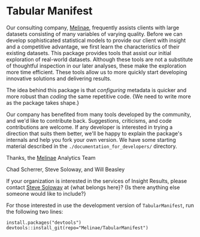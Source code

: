 Tabular Manifest
=======
Our consulting company, [Melinae](http://melinae.com/), frequently assists clients with large datasets consisting of many variables of varying quality.  Before we can develop sophisticated statistical models to provide our client with insight and a competitive advantage, we first learn the characteristics of their existing datasets.  This package provides tools that assist our initial exploration of real-world datasets.  Although these tools are not a substitute of thoughtful inspection in our later analyses, these make the exploration more time efficient.  These tools allow us to more quickly start developing innovative solutions and delivering results.

The idea behind this package is that *configuring* metadata is quicker and more robust than *coding* the same repetitive code. {We need to write more as the package takes shape.}

Our company has benefited from many tools developed by the community, and we'd like to contribute back.  Suggestions, criticisms, and code contributions are welcome.  If any developer is interested in trying a direction that suits them better, we'll be happy to explain the package's internals and help you fork your own version.  We have some starting material described in the `./documentation_for_developers/` directory.

Thanks, the [Melinae](http://melinae.com/) Analytics Team

Chad Scherrer, Steve Soloway, and Will Beasley

If your organization is interested in the services of Insight Results, please contact [Steve Soloway](info@melinae.com) at {what belongs here}?  {Is there anything else someone would like to include?}

For those interested in use the development version of `TabularManifest`, run the following two lines:
```
install.packages("devtools")
devtools::install_git(repo="Melinae/TabularManifest") 
```
